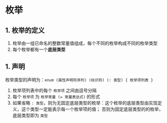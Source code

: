 # 枚举

## 1. 枚举的定义

1. 枚举由一组已命名的整数常量值组成，每个不同的枚举构成不同的枚举类型
2. 每个枚举都有一个**底层类型**

## 1. 声明

枚举类型的声明为：`enum (属性声明符序列) (标识符) (: 类型) { 枚举项列表 }`

1. 枚举项列表中的每个 `枚举项` 之间由逗号分隔
2. 每个 `枚举项` 为 `枚举常量 (= 常量表达式)` 的形式
3. 如果省略 `: 类型`，则为无固定底层类型的枚举：这个枚举的底层类型由实现定义，这个类型一定能表示每一个枚举项的值；
   否则为固定底层类型的的枚举，底层类型即为 `类型`
